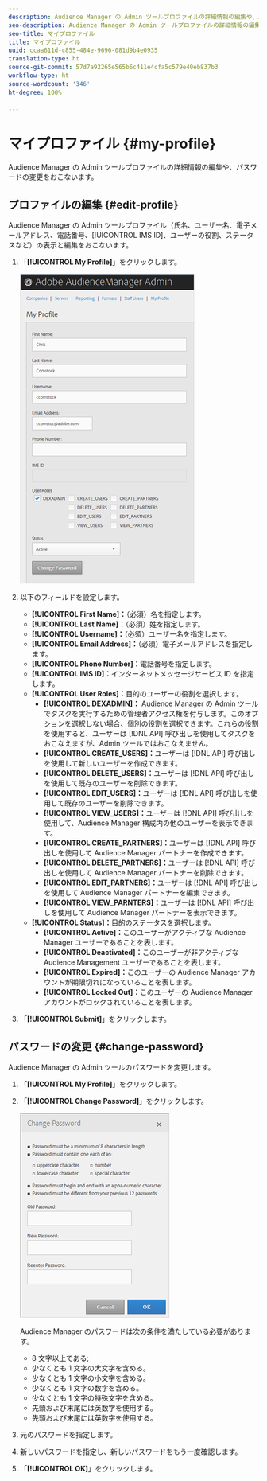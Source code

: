 ```yaml
---
description: Audience Manager の Admin ツールプロファイルの詳細情報の編集や、パスワードの変更をおこないます。
seo-description: Audience Manager の Admin ツールプロファイルの詳細情報の編集や、パスワードの変更をおこないます。
seo-title: マイプロファイル
title: マイプロファイル
uuid: ccaa611d-c855-484e-9696-081d9b4e0935
translation-type: ht
source-git-commit: 57d7a92265e565b6c411e4cfa5c579e40eb837b3
workflow-type: ht
source-wordcount: '346'
ht-degree: 100%

---
```



# マイプロファイル {#my-profile}

Audience Manager の Admin ツールプロファイルの詳細情報の編集や、パスワードの変更をおこないます。

<!-- c_my_profile.xml -->

## プロファイルの編集 {#edit-profile}

Audience Manager の Admin ツールプロファイル（氏名、ユーザー名、電子メールアドレス、電話番号、[!UICONTROL IMS ID]、ユーザーの役割、ステータスなど）の表示と編集をおこないます。

<!-- t_edit_profile.xml -->

1. 「**[!UICONTROL My Profile]**」をクリックします。

   ![手順の結果](assets/profile.png)

2. 以下のフィールドを設定します。
   * **[!UICONTROL First Name]：**（必須）名を指定します。
   * **[!UICONTROL Last Name]：**（必須）姓を指定します。
   * **[!UICONTROL Username]：**（必須）ユーザー名を指定します。
   * **[!UICONTROL Email Address]：**（必須）電子メールアドレスを指定します。
   * **[!UICONTROL Phone Number]：**&#x200B;電話番号を指定します。
   * **[!UICONTROL IMS ID]：**&#x200B;インターネットメッセージサービス ID を指定します。
   * **[!UICONTROL User Roles]：**&#x200B;目的のユーザーの役割を選択します。
      * **[!UICONTROL DEXADMIN]：** Audience Manager の Admin ツールでタスクを実行するための管理者アクセス権を付与します。このオプションを選択しない場合、個別の役割を選択できます。これらの役割を使用すると、ユーザーは [!DNL API] 呼び出しを使用してタスクをおこなえますが、Admin ツールではおこなえません。
      * **[!UICONTROL CREATE_USERS]：**&#x200B;ユーザーは [!DNL API] 呼び出しを使用して新しいユーザーを作成できます。
      * **[!UICONTROL DELETE_USERS]：**&#x200B;ユーザーは [!DNL API] 呼び出しを使用して既存のユーザーを削除できます。
      * **[!UICONTROL EDIT_USERS]：**&#x200B;ユーザーは [!DNL API] 呼び出しを使用して既存のユーザーを削除できます。
      * **[!UICONTROL VIEW_USERS]：**&#x200B;ユーザーは [!DNL API] 呼び出しを使用して、Audience Manager 構成内の他のユーザーを表示できます。
      * **[!UICONTROL CREATE_PARTNERS]：**&#x200B;ユーザーは [!DNL API] 呼び出しを使用して Audience Manager パートナーを作成できます。
      * **[!UICONTROL DELETE_PARTNERS]：**&#x200B;ユーザーは [!DNL API] 呼び出しを使用して Audience Manager パートナーを削除できます。
      * **[!UICONTROL EDIT_PARTNERS]：**&#x200B;ユーザーは [!DNL API] 呼び出しを使用して Audience Manager パートナーを編集できます。
      * **[!UICONTROL VIEW_PARNTERS]：**&#x200B;ユーザーは [!DNL API] 呼び出しを使用して Audience Manager パートナーを表示できます。
   * **[!UICONTROL Status]：**&#x200B;目的のステータスを選択します。
      * **[!UICONTROL Active]：**&#x200B;このユーザーがアクティブな Audience Manager ユーザーであることを表します。
      * **[!UICONTROL Deactivated]：**&#x200B;このユーザーが非アクティブな Audience Management ユーザーであることを表します。
      * **[!UICONTROL Expired]：**&#x200B;このユーザーの Audience Manager アカウントが期限切れになっていることを表します。
      * **[!UICONTROL Locked Out]：**&#x200B;このユーザーの Audience Manager アカウントがロックされていることを表します。
3. 「**[!UICONTROL Submit]**」をクリックします。

## パスワードの変更 {#change-password}

Audience Manager の Admin ツールのパスワードを変更します。

<!-- t_change_password.xml -->

1. 「**[!UICONTROL My Profile]**」をクリックします。
1. 「**[!UICONTROL Change Password]**」をクリックします。

   ![](assets/change_password.png)

   Audience Manager のパスワードは次の条件を満たしている必要があります。

   * 8 文字以上である;
   * 少なくとも 1 文字の大文字を含める。
   * 少なくとも 1 文字の小文字を含める。
   * 少なくとも 1 文字の数字を含める。
   * 少なくとも 1 文字の特殊文字を含める。
   * 先頭および末尾には英数字を使用する。
   * 先頭および末尾には英数字を使用する。

1. 元のパスワードを指定します。
1. 新しいパスワードを指定し、新しいパスワードをもう一度確認します。
1. 「**[!UICONTROL OK]**」をクリックします。
